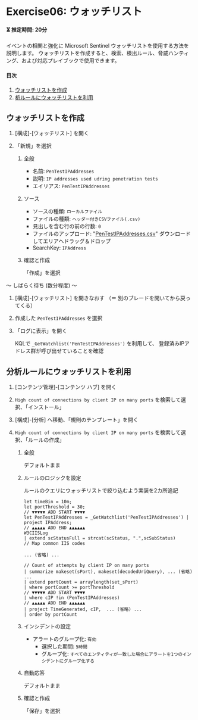 # Exercise06: ウォッチリスト

#### ⏳ 推定時間: 20分

イベントの相関と強化に Microsoft Sentinel ウォッチリストを使用する方法を説明します。
ウォッチリストを作成すると、検索、検出ルール、脅威ハンティング、および対応プレイブックで使用できます。

#### 目次

1. [ウォッチリストを作成](#ウォッチリストを作成)
1. [析ルールにウォッチリストを利用](#分析ルールにウォッチリストを利用)


## ウォッチリストを作成

1. [構成]-[ウォッチリスト] を開く

1. 「新規」を選択

    1. 全般

        - 名前: `PenTestIPAddresses`
        - 説明: `IP addresses used udring penetration tests`
        - エイリアス: `PenTestIPAddresses`

    1. ソース

        - ソースの種類: `ローカルファイル`
        - ファイルの種類: `ヘッダー付きCSVファイル(.csv)`
        - 見出しを含む行の前の行数: `0`
        - ファイルのアップロード: "[PenTestIPAddresses.csv](./PenTestIPAddresses.csv)" ダウンロードしてエリアへドラッグ＆ドロップ
        - SearchKey: `IPAddress`

    1. 確認と作成

        「作成」を選択

～ しばらく待ち (数分程度) ～

1. [構成]-[ウォッチリスト] を開きなおす
    （＝ 別のブレードを開いてから戻ってくる）

1. 作成した `PenTestIPAddresses` を選択

1. 「ログに表示」を開く

    KQLで `_GetWatchlist('PenTestIPAddresses')` を利用して、
    登録済みIPアドレス群が呼び出せていることを確認


## 分析ルールにウォッチリストを利用

1. [コンテンツ管理]-[コンテンツ ハブ] を開く

1. `High count of connections by client IP on many ports` を検索して選択、「インストール」

1. [構成]-[分析] へ移動、「規則のテンプレート」を開く

1. `High count of connections by client IP on many ports` を検索して選択、「ルールの作成」

    1. 全般

        デフォルトまま

    1. ルールのロジックを設定

        ルールのクエリにウォッチリストで絞り込むよう実装を2カ所追記

        ```
        let timeBin = 10m;
        let portThreshold = 30;
        // ▼▼▼▼▼ ADD START ▼▼▼▼
        let PenTestIPAddresses = _GetWatchlist('PenTestIPAddresses') | project IPAddress;
        // ▲▲▲▲▲ ADD END ▲▲▲▲▲▲
        W3CIISLog
        | extend scStatusFull = strcat(scStatus, ".",scSubStatus)
        // Map common IIS codes

        ... (省略) ...

        // Count of attempts by client IP on many ports
        | summarize makeset(sPort), makeset(decodedUriQuery), ... (省略) ...
        | extend portCount = arraylength(set_sPort)
        | where portCount >= portThreshold
        // ▼▼▼▼▼ ADD START ▼▼▼▼
        | where cIP !in (PenTestIPAddresses)
        // ▲▲▲▲▲ ADD END ▲▲▲▲▲▲
        | project TimeGenerated, cIP,  ... (省略) ...
        | order by portCount
        ```

    1. インシデントの設定

        - アラートのグループ化: `有効`
            - 選択した期間: `5時間`
            - グループ化: `すべてのエンティティが一致した場合にアラートを1つのインシデントにグループ化する`

    1. 自動応答

        デフォルトまま

    1. 確認と作成

        「保存」を選択